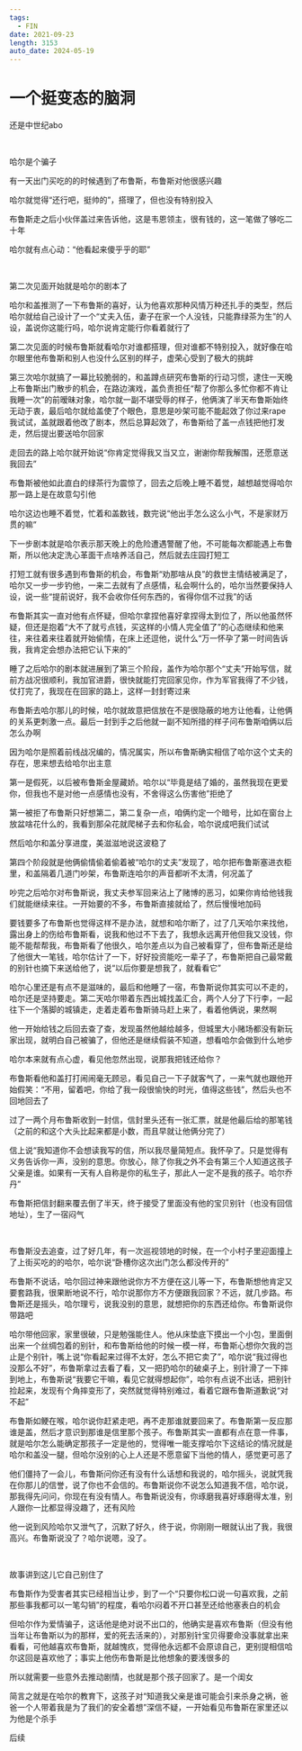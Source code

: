 ```yaml
---
tags:
  - FIN
date: 2021-09-23
length: 3153
auto_date: 2024-05-19
---
```


# 一个挺变态的脑洞

还是中世纪abo

<br>

哈尔是个骗子

有一天出门买吃的的时候遇到了布鲁斯，布鲁斯对他很感兴趣

哈尔就觉得“还行吧，挺帅的”，搭理了，但也没有特别投入

布鲁斯走之后小伙伴盖过来告诉他，这是韦恩领主，很有钱的，这一笔做了够吃二十年

哈尔就有点心动：“他看起来傻乎乎的耶”

<br>

第二次见面开始就是哈尔的剧本了

哈尔和盖推测了一下布鲁斯的喜好，认为他喜欢那种风情万种还扎手的类型，然后哈尔就给自己设计了一个“丈夫入伍，妻子在家一个人没钱，只能靠绿茶为生”的人设，盖说你这能行吗，哈尔说肯定能行你看着就行了

第二次见面的时候布鲁斯就看哈尔对谁都搭理，但对谁都不特别投入，就好像在哈尔眼里他布鲁斯和别人也没什么区别的样子，虚荣心受到了极大的挑衅

第三次哈尔就搞了一幕比较脆弱的，和盖蹲点研究布鲁斯的行动习惯，逮住一天晚上布鲁斯出门散步的机会，在路边演戏，盖负责担任“帮了你那么多忙你都不肯让我睡一次”的前暧昧对象，哈尔就一副不堪受辱的样子，他俩演了半天布鲁斯始终无动于衷，最后哈尔就给盖使了个眼色，意思是吵架可能不能起效了你过来rape我试试，盖就跟着他改了剧本，然后总算起效了，布鲁斯给了盖一点钱把他打发走，然后提出要送哈尔回家

走回去的路上哈尔就开始说“你肯定觉得我又当又立，谢谢你帮我解围，还愿意送我回去”

布鲁斯被他如此直白的绿茶行为震惊了，回去之后晚上睡不着觉，越想越觉得哈尔那一路上是在故意勾引他

哈尔这边也睡不着觉，忙着和盖数钱，数完说“他出手怎么这么小气，不是家财万贯的嘛”

下一步剧本就是哈尔表示那天晚上的危险遭遇警醒了他，不可能每次都能遇上布鲁斯，所以他决定洗心革面干点啥养活自己，然后就去庄园打短工

打短工就有很多遇到布鲁斯的机会，布鲁斯“劝那啥从良”的救世主情结被满足了，哈尔又一步一步钓他，一来二去就有了点感情，私会啊什么的，哈尔当然要保持人设，说一些“提前说好，我不会收你任何东西的，省得你信不过我”的话

布鲁斯其实一直对他有点怀疑，但哈尔拿捏他喜好拿捏得太到位了，所以他虽然怀疑，但还是抱着“大不了就亏点钱，买这样的小情人完全值了”的心态继续和他来往，来往着来往着就开始偷情，在床上还逗他，说什么“万一怀孕了第一时间告诉我，我肯定会想办法把它认下来的”

睡了之后哈尔的剧本就进展到了第三个阶段，盖作为哈尔那个“丈夫”开始写信，就前方战况很顺利，我加官进爵，很快就能打完回家见你，作为军官我得了不少钱，仗打完了，我现在在回家的路上，这样一封封寄过来

布鲁斯去哈尔那儿的时候，哈尔就故意把信放在不是很隐蔽的地方让他看，让他俩的关系更刺激一点。最后一封到手之后他就一副不知所措的样子问布鲁斯咱俩以后怎么办啊

因为哈尔是照着前线战况编的，情况属实，所以布鲁斯确实相信了哈尔这个丈夫的存在，思来想去给哈尔出主意

第一是假死，以后被布鲁斯金屋藏娇。哈尔以“毕竟是结了婚的，虽然我现在更爱你，但我也不是对他一点感情也没有，不舍得这么伤害他”拒绝了

第一被拒了布鲁斯只好想第二，第二复杂一点，咱俩约定一个暗号，比如在窗台上放盆啥花什么的，我看到那朵花就爬梯子去和你私会，哈尔说成吧我们试试

然后哈尔和盖分享进度，美滋滋地说这波稳了

第四个阶段就是他俩偷情偷着偷着被“哈尔的丈夫”发现了，哈尔把布鲁斯塞进衣柜里，和盖隔着几道门吵架，布鲁斯连哈尔的声音都听不太清，何况盖了

吵完之后哈尔对布鲁斯说，我丈夫参军回来沾上了赌博的恶习，如果你肯给他钱我们就能继续来往。一开始要的不多，布鲁斯直接就给了，然后慢慢地加码

要钱要多了布鲁斯也觉得这样不是办法，就想和哈尔断了，过了几天哈尔来找他，露出身上的伤给布鲁斯看，说我和他过不下去了，我想永远离开他但我又没钱，你能不能帮帮我，布鲁斯看了他很久，哈尔差点以为自己被看穿了，但布鲁斯还是给了他很大一笔钱，哈尔估计了一下，好好投资能吃一辈子了，布鲁斯把自己最常戴的别针也摘下来送给他了，说“以后你要是想我了，就看看它”

哈尔心里还是有点不是滋味的，最后和他睡了一宿，布鲁斯说你其实可以不走的，哈尔还是坚持要走。第二天哈尔带着东西出城找盖汇合，两个人分了下行李，一起往下一个落脚的城镇走，走着走着布鲁斯骑马赶上来了，看着他俩说，果然啊

他一开始给钱之后回去查了查，发现虽然他越给越多，但城里大小赌场都没有新玩家出现，就明白自己被骗了，但他还是继续假装不知道，想看哈尔会做到什么地步

哈尔本来就有点心虚，看见他忽然出现，说那我把钱还给你？

布鲁斯看他和盖打打闹闹毫无顾忌，看见自己一下子就客气了，一来气就也跟他开始假笑：“不用，留着吧，你给了我一段很愉快的时光，值得这些钱”，然后头也不回地回去了

过了一两个月布鲁斯收到一封信，信封里头还有一张汇票，就是他最后给的那笔钱（之前的和这个大头比起来都是小数，而且早就让他俩分完了）

信上说“我知道你不会想读我写的信，所以我尽量简短点。我怀孕了。只是觉得有义务告诉你一声，没别的意思。你放心，除了你我之外不会有第三个人知道这孩子父亲是谁。如果有一天有人自称是你的私生子，那此人一定不是我的孩子。哈尔乔丹”

布鲁斯把信封翻来覆去倒了半天，终于接受了里面没有他的宝贝别针（也没有回信地址），生了一宿闷气

<br>

布鲁斯没去追查，过了好几年，有一次巡视领地的时候，在一个小村子里迎面撞上了上街买吃的的哈尔，哈尔说“卧槽你这次出门怎么都没传开的”

布鲁斯不说话，哈尔回过神来跟他说你方不方便在这儿等一下，布鲁斯想他肯定又要套路我，很果断地说不行，哈尔说那你方不方便跟我回家？不远，就几步路。布鲁斯还是摇头，哈尔理亏，说我没别的意思，就想把你的东西还给你。布鲁斯说你带路吧

哈尔带他回家，家里很破，只是勉强能住人。他从床垫底下摸出一个小包，里面倒出来一个丝绸包着的别针，和布鲁斯给他的时候一模一样，布鲁斯心想你欠我的岂止是个别针，嘴上说“你看起来过得不太好，怎么不把它卖了”，哈尔说“我过得也没那么不好”，布鲁斯拿过去看了看，又一把扔哈尔的破桌子上，别针滑了一下摔到地上，布鲁斯说“我要它干嘛，看见它就得想起你”，哈尔有点说不出话，把别针捡起来，发现有个角摔变形了，突然就觉得特别难过，看着它跟布鲁斯道歉说“对不起”

布鲁斯如鲠在喉，哈尔说你赶紧走吧，再不走那谁就要回来了。布鲁斯第一反应那谁是盖，然后才意识到那谁是信里那个孩子。布鲁斯其实一直都有点在意一件事，就是哈尔怎么能确定那孩子一定是他的，觉得唯一能支撑哈尔下这结论的情况就是哈尔和盖没一腿，但哈尔没别的心上人还是不愿意留下当他的情人，感觉更可恶了

他们僵持了一会儿，布鲁斯问你还有没有什么话想和我说的，哈尔摇头，说就凭我在你那儿的信誉，说了你也不会信的。布鲁斯说你不说怎么知道我不信，哈尔说，那我得先问问，你现在有没有情人。布鲁斯说没有，你琢磨我喜好琢磨得太准，别人跟你一比都显得没趣了，还有风险

他一说到风险哈尔又泄气了，沉默了好久，终于说，你刚刚一眼就认出了我，我很高兴。布鲁斯说没了？哈尔说嗯，没了。

<br>

故事讲到这儿它自己别住了

布鲁斯作为受害者其实已经相当让步，到了一个“只要你松口说一句喜欢我，之前那些事我都可以一笔勾销”的程度，看哈尔闷着不开口甚至还给他塞表白的机会

但哈尔作为爱情骗子，这话他是绝对说不出口的，他确实是喜欢布鲁斯（但没有他当年让布鲁斯以为的那样，爱的死去活来的），对那别针宝贝得要命没事就拿出来看看，可他越喜欢布鲁斯，就越愧疚，觉得他永远都不会原谅自己，更别提相信哈尔这回是喜欢他了；事实上他伤布鲁斯是比他想象的要浅很多的

所以就需要一些意外去推动剧情，也就是那个孩子回家了。是一个闺女

简言之就是在哈尔的教育下，这孩子对“知道我父亲是谁可能会引来杀身之祸，爸爸一个人带着我是为了我们的安全着想”深信不疑，一开始看见布鲁斯在家里还以为他是个杀手

后续
